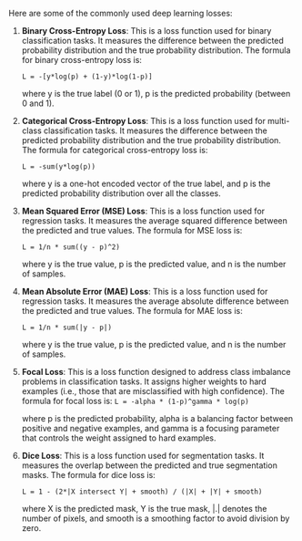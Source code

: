 Here are some of the commonly used deep learning losses:

1. **Binary Cross-Entropy Loss**: This is a loss function used for binary classification tasks. It measures the difference
   between the predicted probability distribution and the true probability distribution. The formula for binary
   cross-entropy loss is:

   `L = -[y*log(p) + (1-y)*log(1-p)]`

   where y is the true label (0 or 1), p is the predicted probability (between 0 and 1).

2. **Categorical Cross-Entropy Loss**: This is a loss function used for multi-class classification tasks. It measures the
   difference between the predicted probability distribution and the true probability distribution. The formula for
   categorical cross-entropy loss is:

   `L = -sum(y*log(p))`

   where y is a one-hot encoded vector of the true label, and p is the predicted probability distribution over all the
   classes.

3. **Mean Squared Error (MSE) Loss**: This is a loss function used for regression tasks. It measures the average squared
   difference between the predicted and true values. The formula for MSE loss is:

   `L = 1/n * sum((y - p)^2)`

   where y is the true value, p is the predicted value, and n is the number of samples.

4. **Mean Absolute Error (MAE) Loss**: This is a loss function used for regression tasks. It measures the average absolute
   difference between the predicted and true values. The formula for MAE loss is:

   `L = 1/n * sum(|y - p|)`

   where y is the true value, p is the predicted value, and n is the number of samples.

5. **Focal Loss**: This is a loss function designed to address class imbalance problems in classification tasks. It assigns
   higher weights to hard examples (i.e., those that are misclassified with high confidence). The formula for focal loss
   is:
   `L = -alpha * (1-p)^gamma * log(p)`

   where p is the predicted probability, alpha is a balancing factor between positive and negative examples, and gamma is a
   focusing parameter that controls the weight assigned to hard examples.

6. **Dice Loss**: This is a loss function used for segmentation tasks. It measures the overlap between the predicted and
   true segmentation masks. The formula for dice loss is:

   `L = 1 - (2*|X intersect Y| + smooth) / (|X| + |Y| + smooth)`

   where X is the predicted mask, Y is the true mask, |.| denotes the number of pixels, and smooth is a smoothing factor to
   avoid division by zero.
